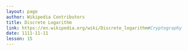 ```yaml
---
layout: page
author: Wikipedia Contributors
title: Discrete Logarithm
link: https://en.wikipedia.org/wiki/Discrete_logarithm#Cryptography
date: 1111-11-11
lesson: 15
---
```

